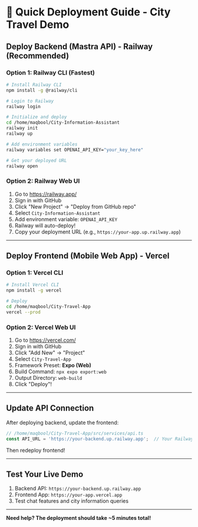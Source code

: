 # 🚀 Quick Deployment Guide - City Travel Demo

## Deploy Backend (Mastra API) - Railway (Recommended)

### Option 1: Railway CLI (Fastest)

```bash
# Install Railway CLI
npm install -g @railway/cli

# Login to Railway
railway login

# Initialize and deploy
cd /home/maqbool/City-Information-Assistant
railway init
railway up

# Add environment variables
railway variables set OPENAI_API_KEY="your_key_here"

# Get your deployed URL
railway open
```

### Option 2: Railway Web UI

1. Go to https://railway.app/
2. Sign in with GitHub
3. Click "New Project" → "Deploy from GitHub repo"
4. Select `City-Information-Assistant`
5. Add environment variable: `OPENAI_API_KEY`
6. Railway will auto-deploy!
7. Copy your deployment URL (e.g., `https://your-app.up.railway.app`)

---

## Deploy Frontend (Mobile Web App) - Vercel

### Option 1: Vercel CLI

```bash
# Install Vercel CLI
npm install -g vercel

# Deploy
cd /home/maqbool/City-Travel-App
vercel --prod
```

### Option 2: Vercel Web UI

1. Go to https://vercel.com/
2. Sign in with GitHub
3. Click "Add New" → "Project"
4. Select `City-Travel-App`
5. Framework Preset: **Expo (Web)**
6. Build Command: `npx expo export:web`
7. Output Directory: `web-build`
8. Click "Deploy"!

---

## Update API Connection

After deploying backend, update the frontend:

```typescript
// /home/maqbool/City-Travel-App/src/services/api.ts
const API_URL = 'https://your-backend.up.railway.app';  // Your Railway URL
```

Then redeploy frontend!

---

## Test Your Live Demo

1. Backend API: `https://your-backend.up.railway.app`
2. Frontend App: `https://your-app.vercel.app`
3. Test chat features and city information queries

---

**Need help? The deployment should take ~5 minutes total!**

